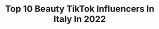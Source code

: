 ---
title: Top 10 Beauty TikTok Influencers In Italy In 2022
description: >-
  Find top beauty TikTok influencers in Italy in 2022. Most popular hashtags: #perte #imparacontiktok #skincare #makeup.
platform: TikTok
hits: 197
text_top: Identify the best TikTok influencers on inBeat.
text_bottom: Our platform has 197 TikTok influencers like this in Italy for you to connect with.
profiles:
  - username: "terry.lozano"
    fullname: >-
      Terry Lozano
    bio: >-
      💌 beautywithterry@outlook.it CEO of TESSORO ✨ UNISCITI ALLA TESSORO FAMILY🤩✨
    location: "Italy"
    followers: 186700
    engagement: 2738
    commentsToLikes: 0.016047
    id: ckc1xiwft1fjt0j23eunb6zn9
    verified: false
    hashtags: "#perte, #tessorofamily, #funny, #celebrity"
  - username: "martymassera_"
    fullname: >-
      Marty 🎀
    bio: >-
      •👧🏼• 2008🖖🏼 Ig: _beautymarty_ 🥀
    location: "Italy"
    followers: 5383
    engagement: 2322
    commentsToLikes: 0.032389
    id: ck8j9zchypu1z0j78b5c0dojr
    verified: false
    hashtags: "#virale, #fyp, #chupalloween, #andiamoneiperte"
  - username: "jessicadenic"
    fullname: >-
      Jessica De Nicola 🌹
    bio: >-
      💅 Curiosità, trucchi e consigli sul mondo Beauty💄 💌 denicolajessica@gmail.com
    location: "Italy"
    followers: 318000
    engagement: 1599
    commentsToLikes: 0.010534
    id: ck8vshug6dmpg0j78bxaq31ie
    verified: false
    hashtags: "#unghiefinte, #nails, #curiosity, #skincare"
  - username: "silviavianix"
    fullname: >-
      Silvia Viani 
    bio: >-
      21 | ITALY Make Up Artist - Beauty Consultant check my instagram profile
    location: "Italy"
    followers: 82600
    engagement: 1733
    commentsToLikes: 0.005812
    id: ckd0t9yyyj8i80j23fa7bfrda
    verified: false
    hashtags: "#comedy, #foryou, #ringochallenge, #makeup"
  - username: "cocolavieenrose"
    fullname: >-
      Skincare con Valeria Arizzi
    bio: >-
      Consigli BEAUTY e CURA DELLA PELLE🦄 Skinfluencer 👩🏼 Outfit Blogger 💖 Mamma
    location: "Italy"
    followers: 15500
    engagement: 557
    commentsToLikes: 0.121476
    id: ck8vsi6p5dp000j78dilpl6bu
    verified: false
    hashtags: "#puntineri, #italia, #imparacontiktok, #skintok"
  - username: "lucapalazzolo1"
    fullname: >-
      Luca Palazzolo
    bio: >-
      Men’s phisyque 💪🏽 Manager 🎯 Passion for Life and beauty 😎🚗🚤✈️
    location: "Italy"
    followers: 10400
    engagement: 691
    commentsToLikes: 0.029755
    id: ckbl4kt6w229p0j23dyf6xqtp
    verified: false
    hashtags: "#happy, #gentleman, #perte, #neiperte"
  - username: "cataldihealth"
    fullname: >-
      Cataldi Health 
    bio: >-
      Sharing BEST DELICIOUS FOOD 👌 Tiktok Beauty: @cataldibeauty www.cataldi.com
    location: "Italy"
    followers: 56000
    engagement: 1861
    commentsToLikes: 0.012609
    id: ck8s5jvwzg8i50j785nktn2vv
    verified: false
    hashtags: "#cataldihealth, #naturopathy, #sweet, #nutrizione"
  - username: "alexandragraziano"
    fullname: >-
      Alexalovej
    bio: >-
      •Fashion•Beauty•Lifestyle IG @alexalovej 💗
    location: "Italy"
    followers: 6720
    engagement: 392
    commentsToLikes: 0.032003
    id: ck9r7e0d67rit0j78mk4r0wx5
    verified: false
    hashtags: "#look, #halloweenmakeup, #halloween2020, #harleyquinn"
  - username: "vincenzatrentacoste19"
    fullname: >-
      Vincenza🌸
    bio: >-
      Makeup💄Beauty🌸 e tanto altro💖
    location: "Italy"
    followers: 4344
    engagement: 671
    commentsToLikes: 0.049603
    id: ckd6bk46l4qzb0j23bl4xb4n1
    verified: false
    hashtags: "#ceretta, #acquisticheck, #girls, #rimedi"
  - username: "ibernardoni"
    fullname: >-
      IBernardoni
    bio: >-
      Hairstylist & Hair-Beauty Consultant IG: lI_BERNARDONI Sito e-commerce 👇🏻
    location: "Italy"
    followers: 33100
    engagement: 279
    commentsToLikes: 0.023520
    id: ckbbv0qdiiez40j23azp8c7tt
    verified: false
    hashtags: "#cambiolook, #imparacontiktok, #ibernardoni, #haircolor"
---